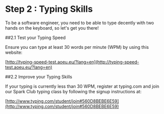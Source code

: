 # Step 2 : Typing Skills

To be a software engineer, you need to be able to type decently with two hands on the keyboard, so let's get you there!

##2.1 Test your Typing Speed

Ensure you can type at least 30 words per minute (WPM) by using this website:

[http://typing-speed-test.aoeu.eu/?lang=en](http://typing-speed-test.aoeu.eu/?lang=en)

##2.2 Improve your Typing Skills

If your typing is currently less than 30 WPM, register at typing.com and join our Spark Club typing class by following the signup instructions at:

[http://www.typing.com/student/join#560D8BEBE6E59](http://www.typing.com/student/join#560D8BEBE6E59)